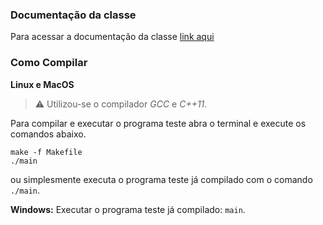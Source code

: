 ### Documentação da classe
Para acessar a documentação da classe [link aqui](https://github.com/buzutilucas/scientific-programming/tree/master/Ex03/BFS/Doc)

### Como Compilar
__Linux e MacOS__

> :warning:  Utilizou-se o compilador _GCC_ e _C++11_.

Para compilar e executar o programa teste abra o terminal e execute os comandos abaixo.
```
make -f Makefile
./main
```
ou simplesmente executa o programa teste já compilado com o comando `./main`.

__Windows:__ Executar o programa teste já compilado: `main`.
